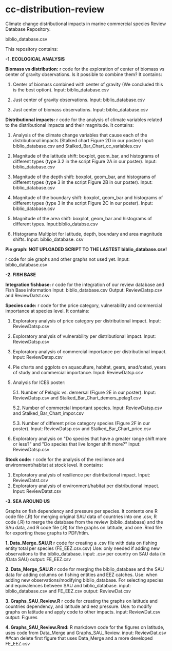 # cc-distribution-review

Climate change distributional impacts in marine commercial species Review Database Repository.

biblio_database.csv

This repository contains:
 
<strong>-1. ECOLOGICAL ANALYSIS</strong>

<strong>Biomass vs distribution:</strong>
r code for the exploration of center of biomass vs center of gravity observations. Is it possible to combine them? It contains:

1. Center of biomass combined with center of gravity (We concluded this is the best option). Input: biblio_database.csv

2. Just center of gravity observations. Input: biblio_database.csv

3. Just center of biomass observations. Input: biblio_database.csv

<strong>Distributional impacts:</strong> 
r code for the analysis of climate variables related to the distributional impacts and their magnitude. It contains:

1. Analysis of the climate change variables that cause each of the distributional impacts (Stalked chart Figure 2D in our poster) Input: biblio_database.csv and Stalked_Bar_Chart_cc_variables.csv

2. Magnitude of the latitude shift: boxplot, geom_bar, and histograms of different types (type 3.2 in the script Figure 2A in our poster). Input: biblio_database.csv

3. Magnitude of the depth shift: boxplot, geom_bar, and histograms of different types (type 3 in the script Figure 2B in our poster). Input: biblio_database.csv

4. Magnitude of the boundary shift: boxplot, geom_bar and histograms of different types (type 3 in the script Figure 2C in our poster). Input: biblio_database.csv

5. Magnitude of the area shift: boxplot, geom_bar and histograms of different types. Input:biblio_databse.csv

6. Histograms Multiplot for latitude, depth, boundary and area magnitude shifts. Input: biblio_database. csv


<strong>Pie graph: NOT UPLOADED SCRIPT TO THE LASTEST biblio_database.csv!</strong>

r code for pie graphs and other graphs not used yet. Input: biblio_database.csv

<strong>-2. FISH BASE </strong>

<strong>Integration fishbase:</strong>
r code for the integration of our review database and Fish Base information 
Input: biblio_database.csv
Output: ReviewDatsp.csv and ReviewDatst.csv

<strong>Species code:</strong>
r code for the price category, vulnerability and commercial importance at species level. It contains:

1. Exploratory analysis of price category per distributional impact. Input: ReviewDatsp.csv

2. Exploratory analysis of vulnerability per distributional impact. Input: ReviewDatsp.csv

3. Exploratory analysis of commercial importance per distributional impact. Input: ReviewDatsp.csv

4. Pie charts and ggplots on aquaculture, habitat, gears, anad/catad, years of study and commercial importance. Input: ReviewDatsp.csv

5. Analysis for ICES poster:

     5.1. Number of Pelagic vs. demersal (Figure 2E in our poster). Input: ReviewDatsp.csv and Stalked_Bar_Chart_demers_pelag1.csv

     5.2. Number of commercial important species. Input: ReviewDatsp.csv and Stalked_Bar_Chart_impor.csv

     5.3. Number of different price category species (Figure 2F in our poster). Input: ReviewDatsp.csv and Stalked_Bar_Chart_price.csv

6. Exploratory analysis on "Do species that have a greater range shift more or less?" and "Do species that live longer shift more?" Input: ReviewDatsp.csv

<strong>Stock code:</strong>
r code for the analysis of the resilience and environment/habitat at stock level. It contains:

1. Exploratory analysis of resilience per distributional impact. Input: ReviewDatst.csv
2. Exploratory analysis of environment/habitat per distributional impact. Input: ReviewDatst.csv

<strong>-3. SEA AROUND US</strong>

Graphs on fish dependency  and pressure per species.
It contents one R code file (.R) for merging original SAU data of countries into one .csv, R code (.R) to merge the database from the review (biblio_database) and the SAu data, and  R code file (.R) for the graphs on latitude, and one .Rmd file for exporting these graphs to PDF/htlm. 


<strong>1. Data_Merge_SAU.R</strong>
r code for creating a .csv file with data on fishing entity total per species (FE_EEZ.csv.csv)
Use: only needed if adding new observations to the biblio_database.
input: .csv per country on SAU data (in /Data SAU)
output: FE_EEZ.csv

<strong>2. Data_Merge_SAU.R</strong>
r code for merging the biblio_database and the SAU data for adding columns on fishing entities and EEZ catches. 
Use: when adding new observations/modifying biblio_database. For selecting species and equivalences between SAU and biblio_database.
input: biblio_database.csv and FE_EEZ.csv
output: ReviewDat.csv

<strong>3. Graphs_SAU_Review.R</strong>
r code for creating the graphs on latitude and countries dependency,  and latitude and eez pressure.
Use: to modify graphs on latitude and apply code to other impacts.
input: ReviewDat.csv
output: Figures

<strong>4. Graphs_SAU_Review.Rmd:</strong>
R markdown code for the figures on latitude, uses code from Data_Merge and Graphs_SAU_Review. 
input: ReviewDat.csv  ##can delete first figure that uses Data_Merge and a more developed FE_EEZ.csv



